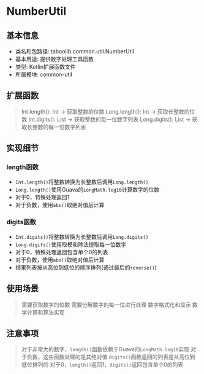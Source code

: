 # NumberUtil

## 基本信息
- 类名和包路径: taboolib.common.util.NumberUtil
- 基本用途: 提供数字处理工具函数
- 类型: Kotlin扩展函数文件
- 所属模块: common-util

## 扩展函数
> Int.length(): Int -> 获取整数的位数
> Long.length(): Int -> 获取长整数的位数
> Int.digits(): List<Int> -> 获取整数的每一位数字列表
> Long.digits(): List<Int> -> 获取长整数的每一位数字列表

## 实现细节
### length函数
- `Int.length()`将整数转换为长整数后调用`Long.length()`
- `Long.length()`使用Guava的`LongMath.log10`计算数字的位数
- 对于0，特殊处理返回1
- 对于负数，使用`abs()`取绝对值后计算

### digits函数
- `Int.digits()`将整数转换为长整数后调用`Long.digits()`
- `Long.digits()`使用取模和除法提取每一位数字
- 对于0，特殊处理返回包含单个0的列表
- 对于负数，使用`abs()`取绝对值后计算
- 结果列表按从高位到低位的顺序排列(通过最后的`reverse()`)

## 使用场景
> 需要获取数字的位数
> 需要分解数字的每一位进行处理
> 数字格式化和显示
> 数学计算和算法实现

## 注意事项
> 对于非常大的数字，`length()`函数依赖于Guava的`LongMath.log10`实现
> 对于负数，这些函数处理的是其绝对值
> `digits()`函数返回的列表是从高位到低位排列的
> 对于0，`length()`返回1，`digits()`返回包含单个0的列表
